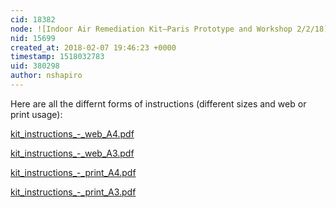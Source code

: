 ```yaml
---
cid: 18382
node: ![Indoor Air Remediation Kit—Paris Prototype and Workshop 2/2/18](../notes/nshapiro/02-07-2018/indoor-air-remediation-kit-paris-prototype-and-workshop-2-2-18)
nid: 15699
created_at: 2018-02-07 19:46:23 +0000
timestamp: 1518032783
uid: 380298
author: nshapiro
---
```


Here are all the differnt forms of instructions (different sizes and web or print usage):

<a href="https://publiclab.org/system/images/photos/000/023/481/original/kit_instructions_-_web_A4.pdf"><i class="fa fa-file"></i> kit_instructions_-_web_A4.pdf</a>


<a href="https://publiclab.org/system/images/photos/000/023/482/original/kit_instructions_-_web_A3.pdf"><i class="fa fa-file"></i> kit_instructions_-_web_A3.pdf</a>


<a href="https://publiclab.org/system/images/photos/000/023/483/original/kit_instructions_-_print_A4.pdf"><i class="fa fa-file"></i> kit_instructions_-_print_A4.pdf</a>


<a href="https://publiclab.org/system/images/photos/000/023/484/original/kit_instructions_-_print_A3.pdf"><i class="fa fa-file"></i> kit_instructions_-_print_A3.pdf</a>

